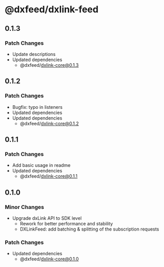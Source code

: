 # @dxfeed/dxlink-feed

## 0.1.3

### Patch Changes

- Update descriptions
- Updated dependencies
  - @dxfeed/dxlink-core@0.1.3

## 0.1.2

### Patch Changes

- Bugfix: typo in listeners
- Updated dependencies
- Updated dependencies
  - @dxfeed/dxlink-core@0.1.2

## 0.1.1

### Patch Changes

- Add basic usage in readme
- Updated dependencies
  - @dxfeed/dxlink-core@0.1.1

## 0.1.0

### Minor Changes

- Upgrade dxLink API to SDK level
  - Rework for better performance and stability
  - DXLinkFeed: add batching & splitting of the subscription requests

### Patch Changes

- Updated dependencies
  - @dxfeed/dxlink-core@0.1.0
